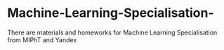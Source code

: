 # Machine-Learning-Specialisation-
There are materials and homeworks for Machine Learning Specialisation from MIPhT and Yandex
